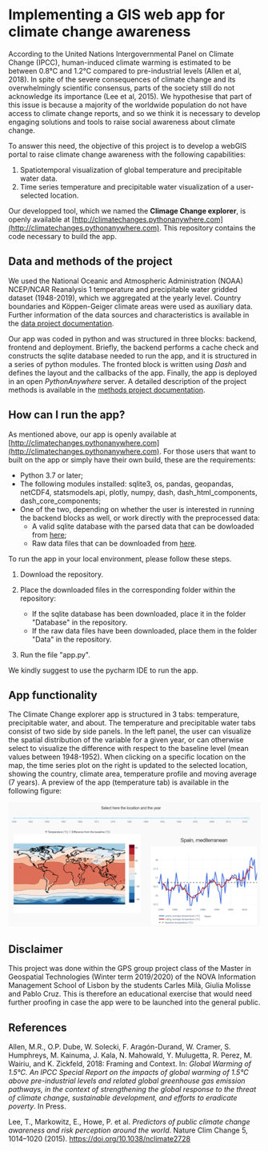 # Implementing a GIS web app for climate change awareness

According to the United Nations Intergovernmental Panel on Climate Change (IPCC), human-induced climate warming is estimated to be between 0.8°C and 1.2°C compared to pre-industrial levels (Allen et al, 2018). In spite of the severe consequences of climate change and its overwhelmingly scientific consensus, parts of the society still do not acknowledge its importance (Lee et al, 2015). We hypothesise that part of this issue is because a majority of the worldwide population do not have access to climate change reports, and so we think it is necessary to develop engaging solutions and tools to raise social awareness about climate change.

To answer this need, the objective of this project is to develop a webGIS portal to raise climate change awareness with the following capabilities:
1. Spatiotemporal visualization of global temperature and precipitable water data.
2. Time series temperature and precipitable water visualization of a user-selected location.

Our developped tool, which we named the **Climage Change explorer**, is openly available at [http://climatechanges.pythonanywhere.com](http://climatechanges.pythonanywhere.com). This repository contains the code necessary to build the app.

## Data and methods of the project

We used the National Oceanic and Atmospheric Administration (NOAA) NCEP/NCAR Reanalysis 1 temperature and precipitable water gridded dataset (1948-2019), which we aggregated at the yearly level. Country boundaries and Köppen-Geiger climate areas were used as auxiliary data. Further information of the data sources and characteristics is available in the [data project documentation](https://github.com/carlesmila/GeotechClimateChange/blob/master/documentation/data.md).

Our app was coded in python and was structured in three blocks: backend, frontend and deployment. Briefly, the backend performs a cache check and constructs the sqlite database needed to run the app, and it is structured in a series of python modules. The fronted block is written using _Dash_ and defines the layout and the callbacks of the app. Finally, the app is deployed in an open _PythonAnywhere_ server. A detailed description of the project methods is available in the [methods project documentation](https://github.com/carlesmila/GeotechClimateChange/blob/master/documentation/methods.md).

## How can I run the app?

As mentioned above, our app is openly available at [http://climatechanges.pythonanywhere.com](http://climatechanges.pythonanywhere.com). For those users that want to built on the app or simply have their own build, these are the requirements:
* Python 3.7 or later;
* The following modules installed: sqlite3, os, pandas, geopandas, netCDF4, statsmodels.api, plotly, numpy, dash, dash_html_components, dash_core_components;
* One of the two, depending on whether the user is interested in running the backend blocks as well, or work directly with the preprocessed data:
  * A valid sqlite database with the parsed data that can be dowloaded from [here](https://drive.google.com/drive/folders/1appQrtK-mBgP-fUSU0a7jCNqQFlsrH0t?usp=sharing);
  * Raw data files that can be downloaded from [here](https://drive.google.com/drive/folders/1w_ekNjUI7VHdHt_XUvp05_bUIS779n4t?usp=sharing).

To run the app in your local environment, please follow these steps.
1. Download the repository.
2. Place the downloaded files in the corresponding folder within the repository:

   * If the sqlite database has been downloaded, place it in the folder "Database" in the repository.
   * If the raw data files have been downloaded, place them in the folder "Data" in the repository.
3. Run the file "app.py".

We kindly suggest to use the pycharm IDE to run the app.

## App functionality

The Climate Change explorer app is structured in 3 tabs: temperature, precipitable water, and about. The temperature and precipitable water tabs consist of two side by side panels. In the left panel, the user can visualize the spatial distribution of the variable for a given year, or can otherwise select to visualize the difference with respect to the baseline level (mean values between 1948-1952). When clicking on a specific location on the map, the time series plot on the right is updated to the selected location, showing the country, climate area, temperature profile and moving average (7 years). A preview of the app (temperature tab) is available in the following figure:

![alt text](documentation/figures/appoverview.png?raw=true)

## Disclaimer

This project was done within the GPS group project class of the Master in Geospatial Technologies (Winter term 2019/2020) of the NOVA Information Management School of Lisbon by the students Carles Milà, Giulia Molisse and Pablo Cruz. This is therefore an educational exercise that would need further proofing in case the app were to be launched into the general public.

## References

Allen, M.R., O.P. Dube, W. Solecki, F. Aragón-Durand, W. Cramer, S. Humphreys, M. Kainuma, J. Kala, N. Mahowald, Y. Mulugetta, R. Perez, M. Wairiu, and K. Zickfeld, 2018: Framing and Context. In: _Global Warming of 1.5°C. An IPCC Special Report on the impacts of global warming of 1.5°C above pre-industrial levels and related global greenhouse gas emission pathways, in the context of strengthening the global response to the threat of climate change, sustainable development, and efforts to eradicate poverty_. In Press.

Lee, T., Markowitz, E., Howe, P. et al. _Predictors of public climate change awareness and risk perception around the world_. Nature Clim Change 5, 1014–1020 (2015). https://doi.org/10.1038/nclimate2728
